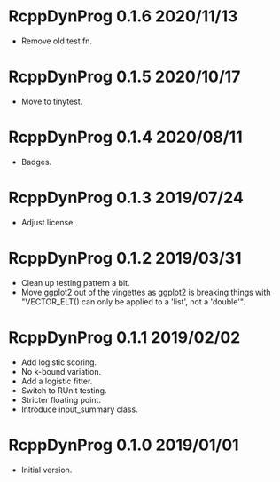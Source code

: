 
# RcppDynProg 0.1.6 2020/11/13

 * Remove old test fn.

# RcppDynProg 0.1.5 2020/10/17

 * Move to tinytest.

# RcppDynProg 0.1.4 2020/08/11

 * Badges.

# RcppDynProg 0.1.3 2019/07/24

 * Adjust license.

# RcppDynProg 0.1.2 2019/03/31

 * Clean up testing pattern a bit.
 * Move ggplot2 out of the vingettes as ggplot2 is breaking things with "VECTOR_ELT() can only be applied to a 'list', not a 'double'".

# RcppDynProg 0.1.1 2019/02/02

 * Add logistic scoring.
 * No k-bound variation.
 * Add a logistic fitter.
 * Switch to RUnit testing.
 * Stricter floating point.
 * Introduce input_summary class.

# RcppDynProg 0.1.0 2019/01/01

 * Initial version.


